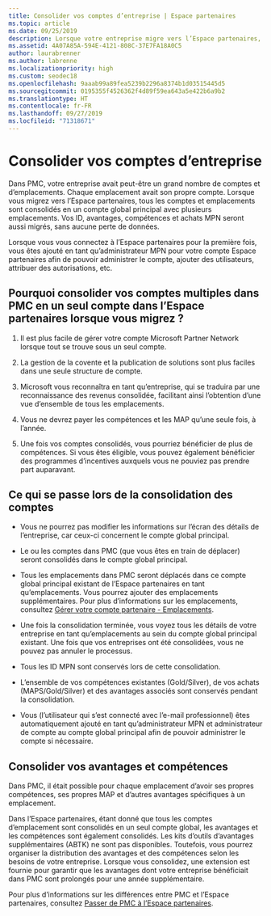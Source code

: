 ```yaml
---
title: Consolider vos comptes d’entreprise | Espace partenaires
ms.topic: article
ms.date: 09/25/2019
description: Lorsque votre entreprise migre vers l’Espace partenaires, tous vos comptes sont consolidés en un seul compte
ms.assetid: 4A07A85A-594E-4121-808C-37E7FA18A0C5
author: laurabrenner
ms.author: labrenne
ms.localizationpriority: high
ms.custom: seodec18
ms.openlocfilehash: 9aaab99a89fea5239b2296a8374b1d03515445d5
ms.sourcegitcommit: 0195355f4526362f4d89f59ea643a5e422b6a9b2
ms.translationtype: HT
ms.contentlocale: fr-FR
ms.lasthandoff: 09/27/2019
ms.locfileid: "71318671"
---
```

# <a name="consolidate-your-company-accounts"></a>Consolider vos comptes d’entreprise

Dans PMC, votre entreprise avait peut-être un grand nombre de comptes et d’emplacements. Chaque emplacement avait son propre compte. Lorsque vous migrez vers l’Espace partenaires, tous les comptes et emplacements sont consolidés en un compte global principal avec plusieurs emplacements. Vos ID, avantages, compétences et achats MPN seront aussi migrés, sans aucune perte de données. 

Lorsque vous vous connectez à l’Espace partenaires pour la première fois, vous êtes ajouté en tant qu’administrateur MPN pour votre compte Espace partenaires afin de pouvoir administrer le compte, ajouter des utilisateurs, attribuer des autorisations, etc. 

## <a name="why-should-you-consolidate-your-multiple-accounts-in-pmc-into-one-account-in-partner-center-when-you-migrate"></a>Pourquoi consolider vos comptes multiples dans PMC en un seul compte dans l’Espace partenaires lorsque vous migrez ?

1. Il est plus facile de gérer votre compte Microsoft Partner Network lorsque tout se trouve sous un seul compte.

2. La gestion de la covente et la publication de solutions sont plus faciles dans une seule structure de compte.

3. Microsoft vous reconnaîtra en tant qu’entreprise, qui se traduira par une reconnaissance des revenus consolidée, facilitant ainsi l’obtention d’une vue d’ensemble de tous les emplacements.  

4. Vous ne devrez payer les compétences et les MAP qu’une seule fois, à l’année.

5. Une fois vos comptes consolidés, vous pourriez bénéficier de plus de compétences. Si vous êtes éligible, vous pouvez également bénéficier des programmes d’incentives auxquels vous ne pouviez pas prendre part auparavant.


## <a name="what-happens-during-consolidation-of-accounts"></a>Ce qui se passe lors de la consolidation des comptes

- Vous ne pourrez pas modifier les informations sur l’écran des détails de l’entreprise, car ceux-ci concernent le compte global principal. 

- Le ou les comptes dans PMC (que vous êtes en train de déplacer) seront consolidés dans le compte global principal. 

- Tous les emplacements dans PMC seront déplacés dans ce compte global principal existant de l’Espace partenaires en tant qu’emplacements. Vous pourrez ajouter des emplacements supplémentaires. Pour plus d’informations sur les emplacements, consultez [Gérer votre compte partenaire - Emplacements](manage-locations.md).

- Une fois la consolidation terminée, vous voyez tous les détails de votre entreprise en tant qu’emplacements au sein du compte global principal existant. Une fois que vos entreprises ont été consolidées, vous ne pouvez pas annuler le processus.

- Tous les ID MPN sont conservés lors de cette consolidation.

- L’ensemble de vos compétences existantes (Gold/Silver), de vos achats (MAPS/Gold/Silver) et des avantages associés sont conservés pendant la consolidation.

- Vous (l’utilisateur qui s’est connecté avec l’e-mail professionnel) êtes automatiquement ajouté en tant qu’administrateur MPN et administrateur de compte au compte global principal afin de pouvoir administrer le compte si nécessaire. 


## <a name="consolidating-your-benefits-and-competencies"></a>Consolider vos avantages et compétences

Dans PMC, il était possible pour chaque emplacement d’avoir ses propres compétences, ses propres MAP et d’autres avantages spécifiques à un emplacement.

Dans l’Espace partenaires, étant donné que tous les comptes d’emplacement sont consolidés en un seul compte global, les avantages et les compétences sont également consolidés. Les kits d’outils d’avantages supplémentaires (ABTK) ne sont pas disponibles. Toutefois, vous pourrez organiser la distribution des avantages et des compétences selon les besoins de votre entreprise. Lorsque vous consolidez, une extension est fournie pour garantir que les avantages dont votre entreprise bénéficiait dans PMC sont prolongés pour une année supplémentaire.

Pour plus d’informations sur les différences entre PMC et l’Espace partenaires, consultez [Passer de PMC à l’Espace partenaires](guide-to-migration.md).

